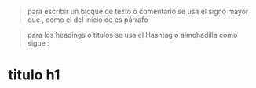 >para escribir un bloque de texto o comentario se usa el signo mayor que , como el del inicio de es párrafo 

>para los headings o titulos se usa el Hashtag o almohadilla como sigue : 

# titulo h1
